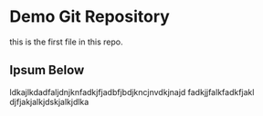 # Demo Git Repository

this is the first file in this repo.

## Ipsum Below

ldkajlkdadfaljdnjknfadkjfjadbfjbdjkncjnvdkjnajd
fadkjjfalkfadkfjakl
djfjakjalkjdskjalkjdlka